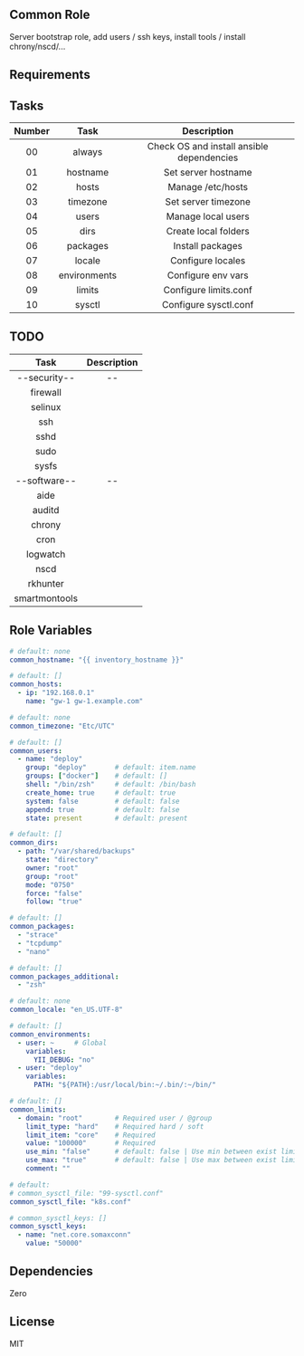 Common Role
------------

Server bootstrap role, add users / ssh keys, install tools / install chrony/nscd/...

Requirements
------------

Tasks
--------------

| Number |     Task     |                Description                |
|:------:|:------------:|:-----------------------------------------:|
|   00   |    always    | Check OS and install ansible dependencies |
|   01   |   hostname   |            Set server hostname            |
|   02   |    hosts     |             Manage /etc/hosts             |
|   03   |   timezone   |            Set server timezone            |
|   04   |    users     |            Manage local users             |
|   05   |     dirs     |           Create local folders            |
|   06   |   packages   |             Install packages              |
|   07   |    locale    |             Configure locales             |
|   08   | environments |            Configure env vars             |
|   09   |    limits    |           Configure limits.conf           |
|   10   |    sysctl    |           Configure sysctl.conf           |

TODO
--------------

|     Task      | Description |
|:-------------:|:-----------:|
| --security--  |     --      |
|   firewall    |             |
|    selinux    |             |
|      ssh      |             |
|     sshd      |             |
|     sudo      |             |
|     sysfs     |             |
| --software--  |     --      |
|     aide      |             |
|    auditd     |             |
|    chrony     |             |
|     cron      |             |
|   logwatch    |             |
|     nscd      |             |
|   rkhunter    |             |
| smartmontools |             |

Role Variables
--------------

```yaml
# default: none
common_hostname: "{{ inventory_hostname }}"

# default: []
common_hosts:
  - ip: "192.168.0.1"
    name: "gw-1 gw-1.example.com"

# default: none
common_timezone: "Etc/UTC"

# default: []
common_users:
  - name: "deploy"
    group: "deploy"       # default: item.name
    groups: ["docker"]    # default: []
    shell: "/bin/zsh"     # default: /bin/bash
    create_home: true     # default: true
    system: false         # default: false
    append: true          # default: false
    state: present        # default: present

# default: []
common_dirs:
  - path: "/var/shared/backups"
    state: "directory"
    owner: "root"
    group: "root"
    mode: "0750"
    force: "false"
    follow: "true"

# default: []
common_packages: 
  - "strace"
  - "tcpdump"
  - "nano"

# default: []
common_packages_additional:
  - "zsh"

# default: none
common_locale: "en_US.UTF-8"

# default: []
common_environments:
  - user: ~     # Global
    variables:
      YII_DEBUG: "no"
  - user: "deploy"
    variables:
      PATH: "${PATH}:/usr/local/bin:~/.bin/:~/bin/"

# default: []
common_limits:
  - domain: "root"        # Required user / @group
    limit_type: "hard"    # Required hard / soft
    limit_item: "core"    # Required
    value: "100000"       # Required
    use_min: "false"      # default: false | Use min between exist limits.conf and new values
    use_max: "true"       # default: false | Use max between exist limits.conf and new values
    comment: ""

# default: 
# common_sysctl_file: "99-sysctl.conf"
common_sysctl_file: "k8s.conf"

# common_sysctl_keys: []
common_sysctl_keys:
  - name: "net.core.somaxconn"
    value: "50000"
```

Dependencies
------------

Zero

License
-------

MIT
